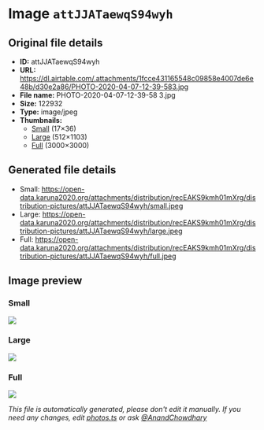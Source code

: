 # Image `attJJATaewqS94wyh`

## Original file details

- **ID:** attJJATaewqS94wyh
- **URL:** https://dl.airtable.com/.attachments/1fcce431165548c09858e4007de6e48b/d30e2a86/PHOTO-2020-04-07-12-39-583.jpg
- **File name:** PHOTO-2020-04-07-12-39-58 3.jpg
- **Size:** 122932
- **Type:** image/jpeg
- **Thumbnails:**
  - [Small](https://dl.airtable.com/.attachmentThumbnails/d8dce650d0c51bc10033e4ce85bb993d/dd30538c) (17×36)
  - [Large](https://dl.airtable.com/.attachmentThumbnails/4307f1424205a76db0796d1bb6875494/4bdae785) (512×1103)
  - [Full](https://dl.airtable.com/.attachmentThumbnails/b486b71682efa224f84cb62534050e23/d79e9673) (3000×3000)

## Generated file details

- Small: https://open-data.karuna2020.org/attachments/distribution/recEAKS9kmh01mXrg/distribution-pictures/attJJATaewqS94wyh/small.jpeg
- Large: https://open-data.karuna2020.org/attachments/distribution/recEAKS9kmh01mXrg/distribution-pictures/attJJATaewqS94wyh/large.jpeg
- Full: https://open-data.karuna2020.org/attachments/distribution/recEAKS9kmh01mXrg/distribution-pictures/attJJATaewqS94wyh/full.jpeg

## Image preview

### Small

![](https://open-data.karuna2020.org/attachments/distribution/recEAKS9kmh01mXrg/distribution-pictures/attJJATaewqS94wyh/small.jpeg)

### Large

![](https://open-data.karuna2020.org/attachments/distribution/recEAKS9kmh01mXrg/distribution-pictures/attJJATaewqS94wyh/large.jpeg)

### Full

![](https://open-data.karuna2020.org/attachments/distribution/recEAKS9kmh01mXrg/distribution-pictures/attJJATaewqS94wyh/full.jpeg)

_This file is automatically generated, please don't edit it manually. If you need any changes, edit [photos.ts](/photos.ts) or ask [@AnandChowdhary](https://github.com/AnandChowdhary)_
